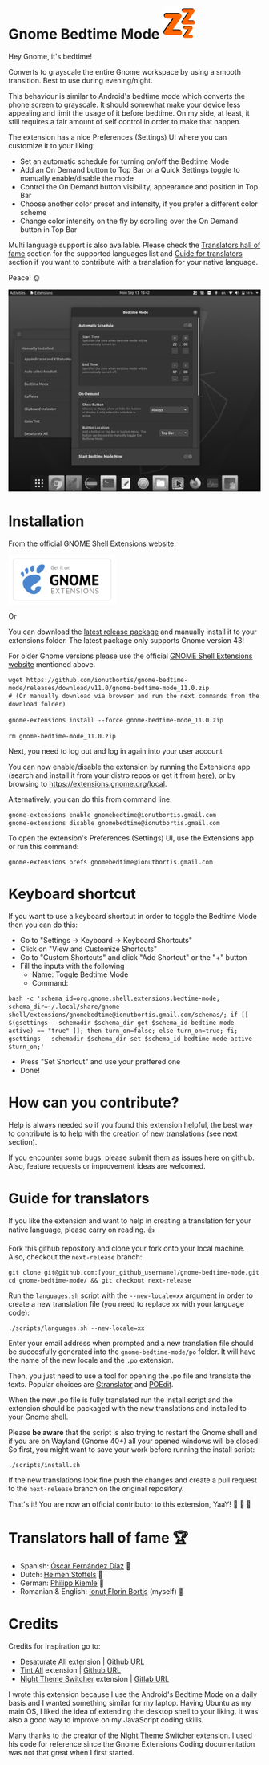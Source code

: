 # Gnome Bedtime Mode ![](./extras/images/bedtime-mode-icon.svg)

Hey Gnome, it's bedtime!

Converts to grayscale the entire Gnome workspace by using a smooth transition. Best to use during evening/night.

This behaviour is similar to Android's bedtime mode which converts the phone screen to grayscale. It should somewhat make your device less appealing and limit the usage of it before bedtime. On my side, at least, it still requires a fair amount of self control in order to make that happen.

The extension has a nice Preferences (Settings) UI where you can customize it to your liking:

- Set an automatic schedule for turning on/off the Bedtime Mode
- Add an On Demand button to Top Bar or a Quick Settings toggle to manually enable/disable the mode
- Control the On Demand button visibility, appearance and position in Top Bar
- Choose another color preset and intensity, if you prefer a different color scheme
- Change color intensity on the fly by scrolling over the On Demand button in Top Bar

Multi language support is also available. Please check the [Translators hall of fame](#translators) section for the supported languages list and [Guide for translators](#guide-for-translators) section if you want to contribute with a translation for your native language.

Peace! :sun_with_face:

![](./extras/images/screenshot.png)

# Installation

From the official GNOME Shell Extensions website:

[ego]: https://extensions.gnome.org/extension/4012/bedtime-mode/

[<img src="https://raw.githubusercontent.com/andyholmes/gnome-shell-extensions-badge/master/get-it-on-ego.svg?sanitize=true" alt="Get it on GNOME Extensions" height="100" align="middle">][ego]

Or

[latest]: https://github.com/ionutbortis/gnome-bedtime-mode/releases/download/v11.0/gnome-bedtime-mode_11.0.zip

You can download the [latest release package][latest] and manually install it to your extensions folder. The latest package only supports Gnome version 43!

For older Gnome versions please use the official [GNOME Shell Extensions website][ego] mentioned above.

```
wget https://github.com/ionutbortis/gnome-bedtime-mode/releases/download/v11.0/gnome-bedtime-mode_11.0.zip
# (Or manually download via browser and run the next commands from the download folder)

gnome-extensions install --force gnome-bedtime-mode_11.0.zip

rm gnome-bedtime-mode_11.0.zip
```

Next, you need to log out and log in again into your user account

You can now enable/disable the extension by running the Extensions app (search and install it from your distro repos or get it from [here](https://flathub.org/apps/details/org.gnome.Extensions)), or by
browsing to https://extensions.gnome.org/local.

Alternatively, you can do this from command line:

```
gnome-extensions enable gnomebedtime@ionutbortis.gmail.com
gnome-extensions disable gnomebedtime@ionutbortis.gmail.com
```

To open the extension's Preferences (Settings) UI, use the Extensions app or run this command:

```
gnome-extensions prefs gnomebedtime@ionutbortis.gmail.com
```

# Keyboard shortcut

If you want to use a keyboard shortcut in order to toggle the Bedtime Mode then you can do this:

- Go to "Settings -> Keyboard -> Keyboard Shortcuts"
- Click on "View and Customize Shortcuts"
- Go to "Custom Shortcuts" and click "Add Shortcut" or the "+" button
- Fill the inputs with the following
  - Name: Toggle Bedtime Mode
  - Command:

```
bash -c 'schema_id=org.gnome.shell.extensions.bedtime-mode; schema_dir=~/.local/share/gnome-shell/extensions/gnomebedtime@ionutbortis.gmail.com/schemas/; if [[ $(gsettings --schemadir $schema_dir get $schema_id bedtime-mode-active) == "true" ]]; then turn_on=false; else turn_on=true; fi; gsettings --schemadir $schema_dir set $schema_id bedtime-mode-active $turn_on;'
```

- Press "Set Shortcut" and use your preffered one
- Done!

# How can you contribute?

Help is always needed so if you found this extension helpful, the best way to contribute is to help with the creation of new translations (see next section).

If you encounter some bugs, please submit them as issues here on github. Also, feature requests or improvement ideas are welcomed.

# Guide for translators

If you like the extension and want to help in creating a translation for your native language, please carry on reading. :thumbsup:

Fork this github repository and clone your fork onto your local machine. Also, checkout the `next-release` branch:

```
git clone git@github.com:[your_github_username]/gnome-bedtime-mode.git
cd gnome-bedtime-mode/ && git checkout next-release
```

Run the `languages.sh` script with the `--new-locale=xx` argument in order to create a new translation file (you need to replace `xx` with your language code):

```
./scripts/languages.sh --new-locale=xx
```

Enter your email address when prompted and a new translation file should be succesfully generated into the `gnome-bedtime-mode/po` folder. It will have the name of the new locale and the `.po` extension.

Then, you just need to use a tool for opening the .po file and translate the texts. Popular choices are [ Gtranslator](https://flathub.org/apps/details/org.gnome.Gtranslator) and [POEdit](https://flathub.org/apps/details/net.poedit.Poedit).

When the new .po file is fully translated run the install script and the extension should be packaged with the new translations and installed to your Gnome shell.

Please **be aware** that the script is also trying to restart the Gnome shell and if you are on Wayland (Gnome 40+) all your opened windows will be closed! So first, you might want to save your work before running the install script:

```
./scripts/install.sh
```

If the new translations look fine push the changes and create a pull request to the `next-release` branch on the original repository.

That's it! You are now an official contributor to this extension, YaaY! :partying_face: :tada: :pray:

<a name="translators">

# Translators hall of fame :trophy:

- Spanish: [Óscar Fernández Díaz](https://github.com/oscfdezdz) :medal_sports:
- Dutch: [Heimen Stoffels](https://github.com/Vistaus) :medal_sports:
- German: [Philipp Kiemle](https://github.com/daPhipz) :medal_sports:
- Romanian & English: [Ionuț Florin Bortiș](https://github.com/ionutbortis) (myself) :medal_sports:

# Credits

Credits for inspiration go to:

- [Desaturate All](https://extensions.gnome.org/extension/1102/desaturate-all/) extension | [Github URL](https://github.com/laerne/desaturate_all)
- [Tint All](https://extensions.gnome.org/extension/1471/tint-all/) extension | [Github URL](https://github.com/amarovita/tint-all)
- [Night Theme Switcher](https://extensions.gnome.org/extension/2236/night-theme-switcher/) extension | [Gitlab URL](https://gitlab.com/rmnvgr/nightthemeswitcher-gnome-shell-extension/)

I wrote this extension because I use the Android's Bedtime Mode on a daily basis and I wanted something similar for my laptop. Having Ubuntu as my main OS, I liked the idea of extending the desktop shell to your liking. It was also a good way to improve on my JavaScript coding skills.

Many thanks to the creator of the [Night Theme Switcher](https://gitlab.com/rmnvgr/nightthemeswitcher-gnome-shell-extension/) extension. I used his code for reference since the Gnome Extensions Coding documentation was not that great when I first started.
